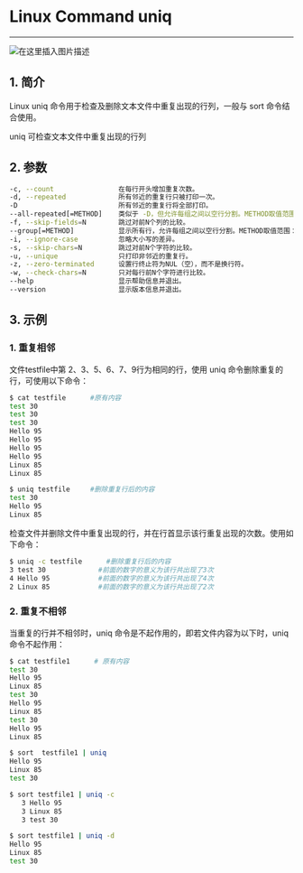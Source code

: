 #  Linux Command uniq



-------------

![在这里插入图片描述](https://img-blog.csdnimg.cn/db8aba51539a47adbf85188c2006940b.gif#pic_center)


##  1. 简介
Linux uniq 命令用于检查及删除文本文件中重复出现的行列，一般与 sort 命令结合使用。

uniq 可检查文本文件中重复出现的行列
##  2. 参数

```bash
-c, --count                在每行开头增加重复次数。
-d, --repeated             所有邻近的重复行只被打印一次。
-D                         所有邻近的重复行将全部打印。
--all-repeated[=METHOD]    类似于 -D，但允许每组之间以空行分割。METHOD取值范围{none(默认)，prepend，separate}。
-f, --skip-fields=N        跳过对前N个列的比较。
--group[=METHOD]           显示所有行，允许每组之间以空行分割。METHOD取值范围：{separate(默认)，prepend，append，both}。
-i, --ignore-case          忽略大小写的差异。
-s, --skip-chars=N         跳过对前N个字符的比较。
-u, --unique               只打印非邻近的重复行。
-z, --zero-terminated      设置行终止符为NUL（空），而不是换行符。
-w, --check-chars=N        只对每行前N个字符进行比较。
--help                     显示帮助信息并退出。
--version                  显示版本信息并退出。
```
## 3. 示例
### 1. 重复相邻
文件testfile中第 2、3、5、6、7、9行为相同的行，使用 uniq 命令删除重复的行，可使用以下命令：

```bash
$ cat testfile      #原有内容  
test 30  
test 30  
test 30  
Hello 95  
Hello 95  
Hello 95  
Hello 95  
Linux 85  
Linux 85 
```

```bash
$ uniq testfile     #删除重复行后的内容  
test 30  
Hello 95  
Linux 85 
```
检查文件并删除文件中重复出现的行，并在行首显示该行重复出现的次数。使用如下命令：

```bash
$ uniq -c testfile      #删除重复行后的内容  
3 test 30             #前面的数字的意义为该行共出现了3次  
4 Hello 95            #前面的数字的意义为该行共出现了4次  
2 Linux 85            #前面的数字的意义为该行共出现了2次 
```
### 2.  重复不相邻
当重复的行并不相邻时，uniq 命令是不起作用的，即若文件内容为以下时，uniq 命令不起作用：

```bash
$ cat testfile1      # 原有内容 
test 30  
Hello 95  
Linux 85 
test 30  
Hello 95  
Linux 85 
test 30  
Hello 95  
Linux 85 
```

```bash
$ sort  testfile1 | uniq
Hello 95  
Linux 85 
test 30

$ sort testfile1 | uniq -c
   3 Hello 95  
   3 Linux 85 
   3 test 30

$ sort testfile1 | uniq -d
Hello 95  
Linux 85 
test 30  
```

